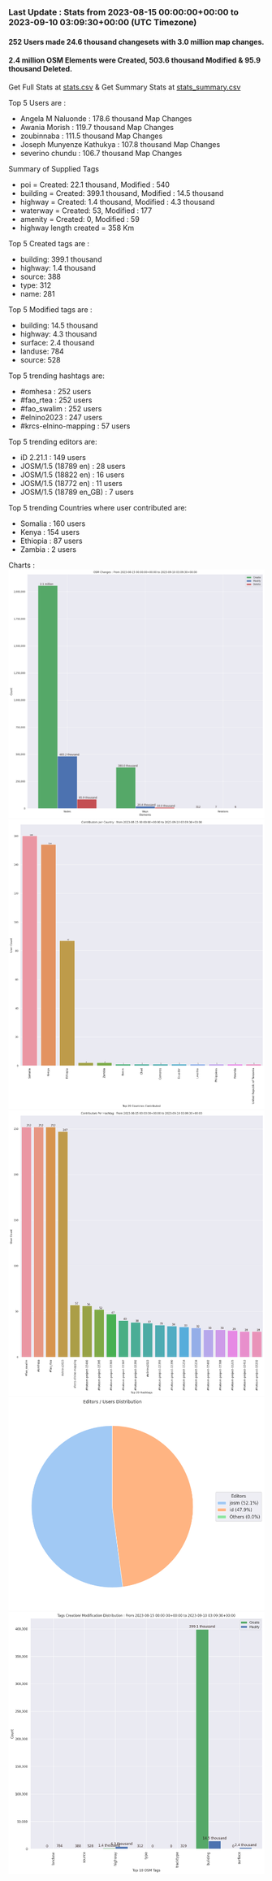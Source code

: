 ### Last Update : Stats from 2023-08-15 00:00:00+00:00 to 2023-09-10 03:09:30+00:00 (UTC Timezone)

#### 252 Users made 24.6 thousand changesets with 3.0 million map changes.
#### 2.4 million OSM Elements were Created, 503.6 thousand Modified & 95.9 thousand Deleted.
Get Full Stats at [stats.csv](/stats/elinino2023/Daily/stats.csv)
 & Get Summary Stats at [stats_summary.csv](/stats/elinino2023/Daily/stats_summary.csv)

Top 5 Users are : 
- Angela M Naluonde : 178.6 thousand Map Changes
- Awania Morish : 119.7 thousand Map Changes
- zoubinnaba : 111.5 thousand Map Changes
- Joseph Munyenze Kathukya : 107.8 thousand Map Changes
- severino chundu : 106.7 thousand Map Changes

Summary of Supplied Tags
- poi = Created: 22.1 thousand, Modified : 540
- building = Created: 399.1 thousand, Modified : 14.5 thousand
- highway = Created: 1.4 thousand, Modified : 4.3 thousand
- waterway = Created: 53, Modified : 177
- amenity = Created: 0, Modified : 59
- highway length created = 358 Km


Top 5 Created tags are :
- building: 399.1 thousand
- highway: 1.4 thousand
- source: 388
- type: 312
- name: 281


Top 5 Modified tags are :
- building: 14.5 thousand
- highway: 4.3 thousand
- surface: 2.4 thousand
- landuse: 784
- source: 528


Top 5 trending hashtags are:
- #omhesa : 252 users
- #fao_rtea : 252 users
- #fao_swalim : 252 users
- #elnino2023 : 247 users
- #krcs-elnino-mapping : 57 users


Top 5 trending editors are:
- iD 2.21.1 : 149 users
- JOSM/1.5 (18789 en) : 28 users
- JOSM/1.5 (18822 en) : 16 users
- JOSM/1.5 (18772 en) : 11 users
- JOSM/1.5 (18789 en_GB) : 7 users


Top 5 trending Countries where user contributed are:
- Somalia : 160 users
- Kenya : 154 users
- Ethiopia : 87 users
- Zambia : 2 users


 Charts : 
![Alt text](./stats_osm_changes.png) 
![Alt text](./stats_users_per_country.png) 
![Alt text](./stats_users_per_hashtag.png) 
![Alt text](./stats_editors_pie_chart.png) 
![Alt text](./stats_tags.png) 
